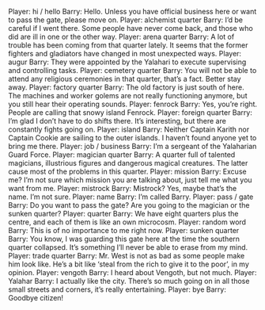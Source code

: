 Player: hi / hello
Barry: Hello. Unless you have official business here or want to pass the gate, please move on.
Player: alchemist quarter
Barry: I’d be careful if I went there. Some people have never come back, and those who did are ill in one or the other way.
Player: arena quarter
Barry: A lot of trouble has been coming from that quarter lately. It seems that the former fighters and gladiators have changed in most unexpected ways.
Player: augur
Barry: They were appointed by the Yalahari to execute supervising and controlling tasks.
Player: cemetery quarter
Barry: You will not be able to attend any religious ceremonies in that quarter, that’s a fact. Better stay away.
Player: factory quarter
Barry: The old factory is just south of here. The machines and worker golems are not really functioning anymore, but you still hear their operating sounds.
Player: fenrock
Barry: Yes, you’re right. People are calling that snowy island Fenrock.
Player: foreign quarter
Barry: I’m glad I don’t have to do shifts there. It’s interesting, but there are constantly fights going on.
Player: island
Barry: Neither Captain Karith nor Captain Cookie are sailing to the outer islands. I haven’t found anyone yet to bring me there.
Player: job / business
Barry: I’m a sergeant of the Yalaharian Guard Force.
Player: magician quarter
Barry: A quarter full of talented magicians, illustrious figures and dangerous magical creatures. The latter cause most of the problems in this quarter.
Player: mission
Barry: Excuse me? I’m not sure which mission you are talking about, just tell me what you want from me.
Player: mistrock
Barry: Mistrock? Yes, maybe that’s the name. I’m not sure.
Player: name
Barry: I’m called Barry.
Player: pass / gate
Barry: Do you want to pass the gate? Are you going to the magician or the sunken quarter?
Player: quarter
Barry: We have eight quarters plus the centre, and each of them is like an own microcosm.
Player: random word
Barry: This is of no importance to me right now.
Player: sunken quarter
Barry: You know, I was guarding this gate here at the time the southern quarter collapsed. It’s something I’ll never be able to erase from my mind.
Player: trade quarter
Barry: Mr. West is not as bad as some people make him look like. He’s a bit like ‘steal from the rich to give it to the poor’, in my opinion.
Player: vengoth
Barry: I heard about Vengoth, but not much.
Player: Yalahar
Barry: I actually like the city. There’s so much going on in all those small streets and corners, it’s really entertaining.
Player: bye
Barry: Goodbye citizen!